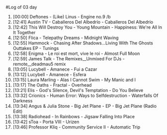#Log of 03 day

1. [00:00] Deftones - (Like) Linus - Engine no.9 /b
1. [12:41] Austin TV - Caballeros Del Albedrío - Caballeros Del Albedrío
1. [12:42] This Will Destroy You - Young Mountain - Happiness: We're All In It Together
1. [12:50] Flica - Telepathy Dreams - Midnight Waving
1. [12:55] Hammock - Chasing After Shadows...Living With The Ghosts Outtakes EP - Tunings
1. [12:58] Enigma - Le roi est mort, vive le roi - Almost Full Moon
1. [12:59] James Talk - The Remixes__Unmixed For DJs - remote__deadmau5 remix
1. [13:05] Lucybell - Amanece - Fui a Cazar
1. [13:12] Lucybell - Amanece - Esfera
1. [13:15] Laura Marling - Alas I Cannot Swim - My Manic and I
1. [13:17] The Oaths - Fractal - Overhead
1. [13:21] Elis - God's Silence, Devil's Temptation - Do You Believe
1. [13:32] Crionics - Human Error: Ways to Selfdestruction - Waterfalls Of Darkness
1. [13:34] Angus & Julia Stone - Big Jet Plane - EP - Big Jet Plane (Radio Edit)
1. [13:38] Radiohead - In Rainbows - Jigsaw Falling Into Place
1. [13:42] sToa - Porta VIII - Urizen
1. [13:46] Professor Kliq - Community Service II - Automatic Trip
